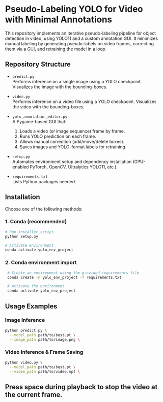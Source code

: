 # Pseudo-Labeling YOLO for Video with Minimal Annotations

This repository implements an iterative pseudo-labeling pipeline for object detection in video, using YOLO11 and a custom annotation GUI. It minimizes manual labeling by generating pseudo-labels on video frames, correcting them via a GUI, and retraining the model in a loop.

## Repository Structure

- `predict.py`  
  Performs inference on a single image using a YOLO checkpoint. Visualizes the image with the bounding-boxes.

- `video.py`  
  Performs inference on a video file using a YOLO checkpoint. Visualizes the video with the bounding-boxes.

- `yolo_annotation_editor.py`  
  A Pygame-based GUI that:
  1. Loads a video (or image sequence) frame by frame.  
  2. Runs YOLO prediction on each frame.  
  3. Allows manual correction (add/move/delete boxes).  
  4. Saves images and YOLO-format labels for retraining.

- `setup.py`  
  Automates environment setup and dependency installation (GPU-enabled PyTorch, OpenCV, Ultralytics YOLO11, etc.).

- `requirements.txt`  
  Lists Python packages needed.

## Installation

Choose one of the following methods:

### 1. Conda (recommended)
```bash
# Run installer script
python setup.py

# Activate environment
conda activate yolo_env_project
```

### 2. Conda environment import
  ```bash
   # Create an environment using the provided requirements file
   conda create -n yolo_env_project -f requirements.txt

   # Activate the environment
   conda activate yolo_env_project
   ```

## Usage Examples

### Image Inference
```bash
python predict.py \
  --model_path path/to/best.pt \
  --image_path path/to/image.png \
```

### Video Inference & Frame Saving
```bash
python video.py \
  --model_path path/to/best.pt \
  --video_path path/to/video.mp4 \
```
Press **space** during playback to stop the video at the current frame.
---
